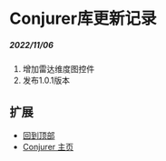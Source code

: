 # Conjurer库更新记录

##### 2022/11/06
1. 增加雷达维度图控件
2. 发布1.0.1版本


## 扩展
- [回到顶部](https://github.com/LZ9/Conjurer/blob/master/conjurer/readme_update.md)
- [Conjurer 主页](https://github.com/LZ9/Conjurer)

